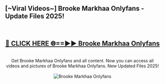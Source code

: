 <h2>[~Viral Videos~] Brooke Markhaa Onlyfans - Update Files 2025!</h2>
<br>
<div align="center">
<h2><a href="https://betterlinks.top/A2PfLJ" rel="nofollow">🔴 CLICK HERE 🌐==►► Brooke Markhaa Onlyfans</a></h2>
<br>
Get Brooke Markhaa Onlyfans and all content. Now you can access all videos and pictures of Brooke Markhaa Onlyfans. New Updated Files 2025!
<br>
<br>
<a href="https://betterlinks.top/A2PfLJ" rel="nofollow" data-target="animated-image.originalLink"><img src="https://i.ibb.co.com/WyWwxjT/player-gif2.gif" alt="Brooke Markhaa Onlyfans" style="max-width: 100%; display: inline-block;" data-target="animated-image.originalImage"></a>
</div>
<br>
